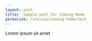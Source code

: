 ```yaml
---
layout: post
title:  Sample post for Coming Home
permalink: /stories/coming-home/test
---
```

Lorem ipsum sit amet
